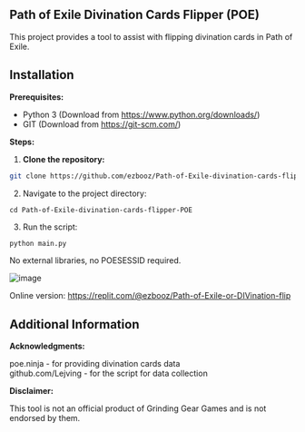 ## Path of Exile Divination Cards Flipper (POE)

This project provides a tool to assist with flipping divination cards in Path of Exile.


## Installation

**Prerequisites:**

* Python 3 (Download from https://www.python.org/downloads/)
* GIT (Download from https://git-scm.com/)

**Steps:**
1. **Clone the repository:**

```bash
git clone https://github.com/ezbooz/Path-of-Exile-divination-cards-flipper-POE
```

2. Navigate to the project directory:
```
cd Path-of-Exile-divination-cards-flipper-POE
```

3. Run the script:
```bash
python main.py
```

 No external libraries, no POESESSID required. 


![image](https://github.com/ezbooz/Path-of-Exile-divination-cards-flipper/assets/55065112/0be2a7ef-ace6-423d-9690-bfcfe1ec17b2)


Online version: https://replit.com/@ezbooz/Path-of-Exile-or-DIVination-flip

## Additional Information
**Acknowledgments:**

  poe.ninja - for providing divination cards data  
  github.com/Lejving - for the script for data collection


**Disclaimer:**

  This tool is not an official product of Grinding Gear Games and is not endorsed by them.
